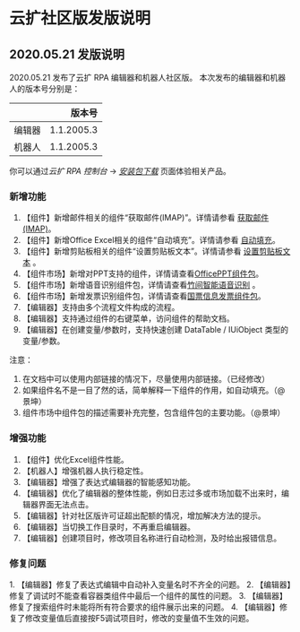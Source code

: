 # 云扩社区版发版说明

## 2020.05.21 发版说明

2020.05.21 发布了云扩 RPA 编辑器和机器人社区版。
本次发布的编辑器和机器人的版本号分别是：

|         | 版本号      |
| -----:  | -----:     |
| 编辑器   | 1.1.2005.3 |
| 机器人   | 1.1.2005.3 |

你可以通过*云扩 RPA 控制台* -> [*安装包下载*](https://console.encoo.com/#/download) 页面体验相关产品。

### 新增功能
1. 【组件】新增邮件相关的组件“获取邮件(IMAP)”。详情请参看 [获取邮件(IMAP)](Activities/AppAutomation/Mail/GetMailIMAP.md?_v=Community)。
2. 【组件】新增Office Excel相关的组件“自动填充”。详情请参看 [自动填充](Activities/AppAutomation/OfficeExcel/AutoFillRange.md)。
3. 【组件】新增剪贴板相关的组件“设置剪贴板文本”。详情请参看 [设置剪贴板文本](Activities/System/SetContentsToClipboard.md) 。
4. 【组件市场】新增对PPT支持的组件，详情请查看[OfficePPT组件包](https://marketplace.encoo.com/#/activity/detail?packageId=Encootech.OfficePPT)。
5. 【组件市场】新增语音识别组件包，详情请查看[竹间智能语音识别](https://marketplace.encoo.com/#/activity/detail?packageId=Emotibot) 。
6. 【组件市场】新增发票识别组件包，详情请查看[国票信息发票组件包](https://marketplace.encoo.com/#/activity/detail?packageId=NationalEBill)。
7. 【编辑器】支持由多个流程文件构成的流程。
8. 【编辑器】支持通过组件的右键菜单，访问组件的帮助文档。
9. 【编辑器】在创建变量/参数时，支持快速创建 DataTable / IUiObject 类型的变量/参数。

注意：
1. 在文档中可以使用内部链接的情况下，尽量使用内部链接。（已经修改）
2. 如果组件名不是一目了然的话，简单解释一下组件的作用，如自动填充。（@景坤）
3. 组件市场中组件包的描述需要补充完整，包含组件包的主要功能。（@景坤）


### 增强功能
1. 【组件】优化Excel组件性能。
1. 【机器人】增强机器人执行稳定性。
1. 【编辑器】增强了表达式编辑器的智能感知功能。
1. 【编辑器】优化了编辑器的整体性能，例如日志过多或市场加载不出来时，编辑器界面无法点击。
1. 【编辑器】针对社区版许可证超出配额的情况，增加解决方法的提示。
1. 【编辑器】当切换工作目录时，不再重启编辑器。
1. 【编辑器】创建项目时，修改项目名称进行自动检测，及时给出报错信息。


### 修复问题

1. 【编辑器】修复了表达式编辑中自动补入变量名时不齐全的问题。
2. 【编辑器】修复了调试时不能查看容器类组件中最后一个组件的属性的问题。
3. 【编辑器】修复了搜索组件时未能将所有符合要求的组件展示出来的问题。
4. 【编辑器】修复了修改变量值后直接按F5调试项目时，修改的变量值不生效的问题。
